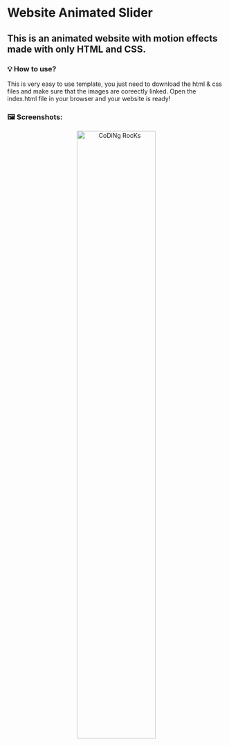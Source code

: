 #  Website Animated Slider
## This is an animated website with motion effects made with only HTML and CSS.
### 💡 How to use?
This is very easy to use template, you just need to download the html & css files and make sure that the images are coreectly linked.
Open the index.html file in your browser and your website is ready!
### 🖼 Screenshots:
<div align="center" width="50">
<img src="https://github.com/SP-XD/SP-XD/blob/main/images/dev-working_rounded.gif?raw=true" href="https://github.com/sp-xd" alt="CoDiNg RocKs"  width="60%"/><br>
</div>
